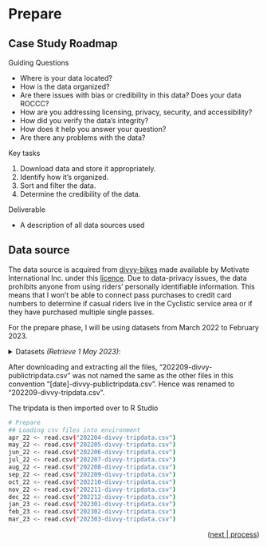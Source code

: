 <!-- PREPARE -->
# Prepare

## Case Study Roadmap
Guiding Questions
- Where is your data located? 
- How is the data organized? 
- Are there issues with bias or credibility in this data? Does your data ROCCC? 
- How are you addressing licensing, privacy, security, and accessibility? 
- How did you verify the data’s integrity? 
- How does it help you answer your question? 
- Are there any problems with the data?

Key tasks
1. Download data and store it appropriately. 
2. Identify how it’s organized. 
3. Sort and filter the data.
4. Determine the credibility of the data.

Deliverable
- A description of all data sources used

## Data source
The data source is acquired from [divvy-bikes](https://divvy-tripdata.s3.amazonaws.com/index.html) made available by Motivate International Inc. under this [licence](https://ride.divvybikes.com/data-license-agreement). Due to data-privacy issues, the data prohibits anyone from using riders’ personally identifiable information. This means that I won’t be able to connect pass purchases to credit card numbers to determine if casual riders live in the Cyclistic service area or if they have purchased multiple single passes.

For the prepare phase, I will be using datasets from March 2022 to February 2023.
<details>
<summary>Datasets <i>(Retrieve 1 May 2023)</i>:</summary>
<ul>
  <li>202203-divvy-tripdata.zip</li>
  <li>202204-divvy-tripdata.zip</li>
  <li>202205-divvy-tripdata.zip</li>
  <li>202206-divvy-tripdata.zip</li>
  <li>202207-divvy-tripdata.zip</li>
  <li>202208-divvy-tripdata.zip</li>
  <li>202209-divvy-tripdata.zip</li>
  <li>202210-divvy-tripdata.zip</li>
  <li>202211-divvy-tripdata.zip</li>
  <li>202212-divvy-tripdata.zip</li>
  <li>202201-divvy-tripdata.zip</li>
  <li>202302-divvy-tripdata.zip</li>
</ul>
</details>


After downloading and extracting all the files, “202209-divvy-publictripdata.csv” was not named the same as the other files in this convention “[date]-divvy-publictripdata.csv”. Hence was renamed to “202209-divvy-tripdata.csv”. 

The tripdata is then imported over to R Studio

```sh
# Prepare
## Loading csv files into environment
apr_22 <- read.csv("202204-divvy-tripdata.csv")
may_22 <- read.csv("202205-divvy-tripdata.csv")
jun_22 <- read.csv("202206-divvy-tripdata.csv")
jul_22 <- read.csv("202207-divvy-tripdata.csv")
aug_22 <- read.csv("202208-divvy-tripdata.csv")
sep_22 <- read.csv("202209-divvy-tripdata.csv")
oct_22 <- read.csv("202210-divvy-tripdata.csv")
nov_22 <- read.csv("202211-divvy-tripdata.csv")
dec_22 <- read.csv("202212-divvy-tripdata.csv")
jan_23 <- read.csv("202301-divvy-tripdata.csv")
feb_23 <- read.csv("202302-divvy-tripdata.csv")
mar_23 <- read.csv("202303-divvy-tripdata.csv")
```

<p align="right">(<a href="https://github.com/brucewzj99/data-analytics-casestudy/tree/main/Process">next | process</a>)</p>